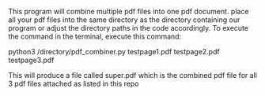 This program will combine multiple pdf files into one pdf document. place all your pdf files into the same directory as the directory containing our program or adjust the directory paths in the code accordingly. To execute the command in the terminal, execute this command: 

python3 /directory/pdf_combiner.py testpage1.pdf testpage2.pdf testpage3.pdf 

This will produce  a file called super.pdf which is the combined pdf file for all 3 pdf files attached as listed in this repo

